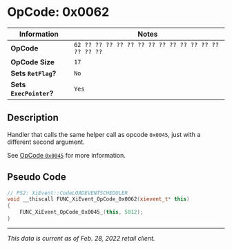 # OpCode: 0x0062

| Information               | Notes |
|---                        |---    |
| **OpCode**                | `62 ?? ?? ?? ?? ?? ?? ?? ?? ?? ?? ?? ?? ?? ?? ?? ??` |
| **OpCode Size**           | `17`  |
| **Sets `RetFlag`?**       | `No`  |
| **Sets `ExecPointer`?**   | `Yes` |

## Description

Handler that calls the same helper call as opcode `0x0045`, just with a different second argument.

See [OpCode `0x0045`](OpCodes/0x0045.md) for more information.

## Pseudo Code

```cpp
// PS2: XiEvent::CodeLOADEVENTSCHEDULER
void __thiscall FUNC_XiEvent_OpCode_0x0062(xievent_t* this)
{
    FUNC_XiEvent_OpCode_0x0045_(this, 5012);
}
```

---

_This data is current as of Feb. 28, 2022 retail client._